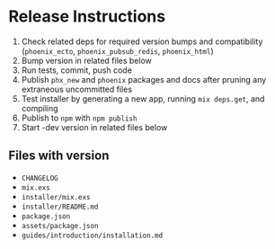 # Release Instructions

  1. Check related deps for required version bumps and compatibility (`phoenix_ecto`, `phoenix_pubsub_redis`, `phoenix_html`)
  2. Bump version in related files below
  3. Run tests, commit, push code
  4. Publish `phx_new` and `phoenix` packages and docs after pruning any extraneous uncommitted files
  5. Test installer by generating a new app, running `mix deps.get`, and compiling
  6. Publish to `npm` with `npm publish`
  7. Start -dev version in related files below

## Files with version

  * `CHANGELOG`
  * `mix.exs`
  * `installer/mix.exs`
  * `installer/README.md`
  * `package.json`
  * `assets/package.json`
  * `guides/introduction/installation.md`
